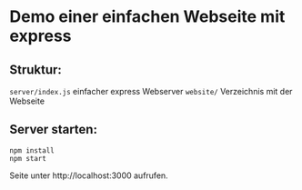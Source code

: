 # Demo einer einfachen Webseite mit express
## Struktur:
```server/index.js``` einfacher express Webserver
```website/``` Verzeichnis mit der Webseite
## Server starten:
```
npm install
npm start
```

Seite unter http://localhost:3000 aufrufen.
